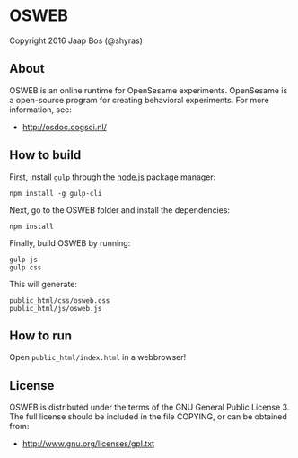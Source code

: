 # OSWEB

Copyright 2016 Jaap Bos (@shyras)

## About

OSWEB is an online runtime for OpenSesame experiments. OpenSesame is a open-source program for creating behavioral experiments. For more information, see:

- <http://osdoc.cogsci.nl/>

## How to build

First, install `gulp` through the [node.js](https://nodejs.org/en/download/) package manager:

	npm install -g gulp-cli

Next, go to the OSWEB folder and install the dependencies:

	npm install

Finally, build OSWEB by running:

	gulp js
	gulp css

This will generate:

	public_html/css/osweb.css
	public_html/js/osweb.js

## How to run

Open `public_html/index.html` in a webbrowser!

## License

OSWEB is distributed under the terms of the GNU General Public License 3. The full license should be included in the file COPYING, or can be obtained from:

- <http://www.gnu.org/licenses/gpl.txt>
